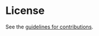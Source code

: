 # License

See the
[guidelines for contributions](https://github.com/boucadair/encrypted-dns-forwarders/blob/main/CONTRIBUTING.md).
